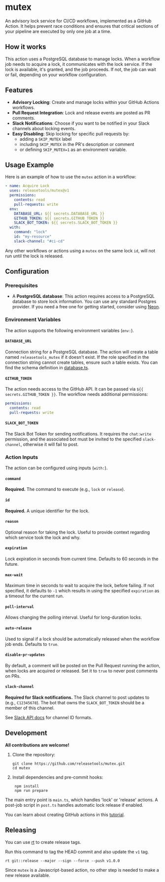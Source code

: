 # mutex

An advisory lock service for CI/CD workflows, implemented as a GitHub Action. It helps prevent race conditions and ensures that critical sections of your pipeline are executed by only one job at a time.

## How it works

This action uses a PostgreSQL database to manage locks. When a workflow job needs to acquire a lock, it communicates with the lock service. If the lock is available, it's granted, and the job proceeds. If not, the job can wait or fail, depending on your workflow configuration.

## Features

- **Advisory Locking**: Create and manage locks within your GitHub Actions workflows.
- **Pull Request Integration**: Lock and release events are posted as PR comments.
- **Slack Notifications**: Choose if you want to be notified in your Slack channels about locking events.
- **Easy Disabling**: Skip locking for specific pull requests by:
  - adding a `SKIP_MUTEX` label
  - including `SKIP_MUTEX` in the PR's description or comment
  - or defining `SKIP_MUTEX=1` as an environment variable.

## Usage Example

Here is an example of how to use the `mutex` action in a workflow:

```yaml
- name: Acquire Lock
  uses: releasetools/mutex@v1
  permissions:
    contents: read
    pull-requests: write
  env:
    DATABASE_URL: ${{ secrets.DATABASE_URL }}
    GITHUB_TOKEN: ${{ secrets.GITHUB_TOKEN }}
    SLACK_BOT_TOKEN: ${{ secrets.SLACK_BOT_TOKEN }}
  with:
    command: "lock"
    id: "my-resource"
    slack-channel: "#ci-cd"
```

Any other workflows or actions using a `mutex` on the same lock `id`, will not run until the lock is released.

## Configuration

### Prerequisites

- A **PostgreSQL database**: This action requires access to a PostgreSQL database to store lock information. You can use any standard Postgres provider. If you need a free one for getting started, consider using [Neon](https://neon.new).

### Environment Variables

The action supports the following environment variables (`env:`).

#### `DATABASE_URL`

Connection string for a PostgreSQL database. The action will create a table named `releasetools_mutex` if it doesn't exist. If the role specified in the connection string cannot create tables, ensure such a table exists. You can find the schema definition in [database.ts](./src/database.ts).

#### `GITHUB_TOKEN`

The action needs access to the GitHub API. It can be passed via `${{ secrets.GITHUB_TOKEN }}`. The workflow needs additional permissions:

```yaml
permissions:
  contents: read
  pull-requests: write
```

#### `SLACK_BOT_TOKEN`

The Slack Bot Token for sending notifications. It requires the `chat:write` permission, and the associated bot must be invited to the specified `slack-channel`, otherwise it will fail to post.

### Action Inputs

The action can be configured using inputs (`with:`).

#### `command`

**Required.** The command to execute (e.g., `lock` or `release`).

#### `id`

**Required.** A unique identifier for the lock.

#### `reason`

Optional reason for taking the lock. Useful to provide context regarding which service took the lock and why.

#### `expiration`

Lock expiration in seconds from current time. Defaults to 60 seconds in the future.

#### `max-wait`

Maximum time in seconds to wait to acquire the lock, before failing.
If not specified, it defaults to `-1` which results in using the specified `expiration` as a timeout for the current run.

#### `poll-interval`

Allows changing the polling interval. Useful for long-duration locks.

#### `auto-release`

Used to signal if a lock should be automatically released when the workflow job ends. Defaults to `true`.

#### `disable-pr-updates`

By default, a comment will be posted on the Pull Request running the action, when locks are acquired or released.
Set it to `true` to never post comments on PRs.

#### `slack-channel`

**Required for Slack notifications.** The Slack channel to post updates to (e.g., `C12345678`).
The bot that owns the `SLACK_BOT_TOKEN` should be a member of this channel.

See [Slack API docs](https://docs.slack.dev/reference/methods/chat.postMessage/#channels) for channel ID formats.

## Development

**All contributions are welcome!**

1. Clone the repository:

   ```shell
   git clone https://github.com/releasetools/mutex.git
   cd mutex
   ```

2. Install dependencies and pre-commit hooks:

   ```shell
    npm install
    npm run prepare
   ```

The main entry point is `main.ts`, which handles 'lock' or 'release' actions. A post-job script in `post.ts` handles automatic lock release if enabled.

You can learn about creating GitHub actions in this [tutorial](https://docs.github.com/en/actions/tutorials/create-actions/create-a-javascript-action).

## Releasing

You can use [rt](https://github.com/releasetools/cli) to create release tags.

Run this command to tag the HEAD commit and also update the `v1` tag.

```shell
rt git::release --major --sign --force --push v1.0.0
```

Since `mutex` is a Javascript-based action, no other step is needed to make a new release available.
